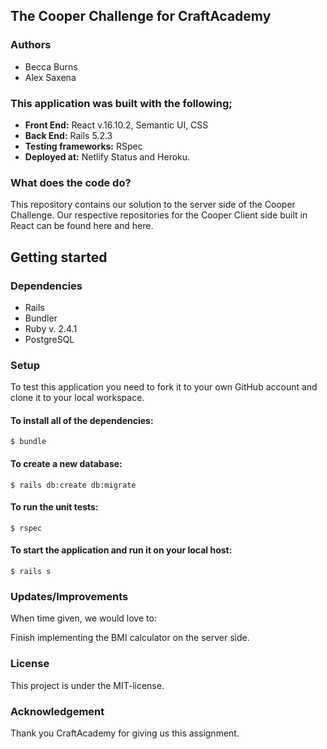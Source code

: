 ## The Cooper Challenge for CraftAcademy

### Authors
- Becca Burns
- Alex Saxena

### This application was built with the following;
- **Front End:** React v.16.10.2, Semantic UI, CSS
- **Back End:** Rails 5.2.3
- **Testing frameworks:** RSpec
- **Deployed at:** Netlify Status and Heroku.

### What does the code do?
This repository contains our solution to the server side of the Cooper Challenge. Our respective repositories for the Cooper Client side built in React can be found here and here.

## Getting started
### Dependencies
- Rails
- Bundler
- Ruby v. 2.4.1
- PostgreSQL

### Setup
To test this application you need to fork it to your own GitHub account and clone it to your local workspace.

#### To install all of the dependencies:
```
$ bundle  
```

#### To create a new database:
```
$ rails db:create db:migrate  
```

#### To run the unit tests:
```
$ rspec
```

#### To start the application and run it on your local host:
```
$ rails s
```

### Updates/Improvements
When time given, we would love to:

Finish implementing the BMI calculator on the server side.

### License
This project is under the MIT-license.

### Acknowledgement
Thank you CraftAcademy for giving us this assignment.

